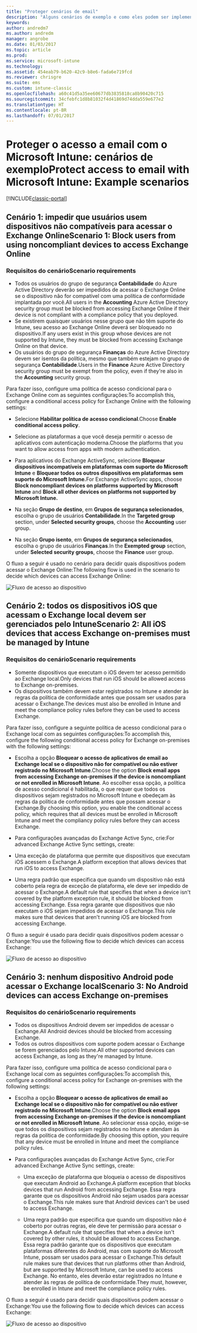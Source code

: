 ```yaml
---
title: "Proteger cenários de email"
description: "Alguns cenários de exemplo e como eles podem ser implementados com acesso condicional."
keywords: 
author: andredm7
ms.author: andredm
manager: angrobe
ms.date: 01/03/2017
ms.topic: article
ms.prod: 
ms.service: microsoft-intune
ms.technology: 
ms.assetid: 454eab79-b620-42c9-b8e6-fada6e719fcd
ms.reviewer: chrisgre
ms.suite: ems
ms.custom: intune-classic
ms.openlocfilehash: a60c41d5a35ee60677db3835818ca8b90420c715
ms.sourcegitcommit: 34cfebfc1d8b81032f4d41869d74dda559e677e2
ms.translationtype: HT
ms.contentlocale: pt-BR
ms.lasthandoff: 07/01/2017
---
```

# <span data-ttu-id="1bb47-103">Proteger o acesso a email com o Microsoft Intune: cenários de exemplo</span><span class="sxs-lookup"><span data-stu-id="1bb47-103">Protect access to email with Microsoft Intune: Example scenarios</span></span>
<a id="protect-access-to-email-with-microsoft-intune-example-scenarios" class="xliff"></a>

[!INCLUDE[classic-portal](../includes/classic-portal.md)]

## <span data-ttu-id="1bb47-104">Cenário 1: impedir que usuários usem dispositivos não compatíveis para acessar o Exchange Online</span><span class="sxs-lookup"><span data-stu-id="1bb47-104">Scenario 1: Block users from using noncompliant devices to access Exchange Online</span></span>
<a id="scenario-1-block-users-from-using-noncompliant-devices-to-access-exchange-online" class="xliff"></a>
### <span data-ttu-id="1bb47-105">Requisitos do cenário</span><span class="sxs-lookup"><span data-stu-id="1bb47-105">Scenario requirements</span></span>
<a id="scenario-requirements" class="xliff"></a>
- <span data-ttu-id="1bb47-106">Todos os usuários do grupo de segurança **Contabilidade** do Azure Active Directory deverão ser impedidos de acessar o Exchange Online se o dispositivo não for compatível com uma política de conformidade implantada por você.</span><span class="sxs-lookup"><span data-stu-id="1bb47-106">All users in the **Accounting** Azure Active Directory security group must be blocked from accessing Exchange Online if their device is not compliant with a compliance policy that you deployed.</span></span>
- <span data-ttu-id="1bb47-107">Se existirem quaisquer usuários nesse grupo que não têm suporte do Intune, seu acesso ao Exchange Online deverá ser bloqueado no dispositivo.</span><span class="sxs-lookup"><span data-stu-id="1bb47-107">If any users exist in this group whose devices are not supported by Intune, they must be blocked from accessing Exchange Online on that device.</span></span>
- <span data-ttu-id="1bb47-108">Os usuários do grupo de segurança **Finanças** do Azure Active Directory devem ser isentos da política, mesmo que também estejam no grupo de segurança **Contabilidade**.</span><span class="sxs-lookup"><span data-stu-id="1bb47-108">Users in the **Finance** Azure Active Directory security group must be exempt from the policy, even if they're also in the **Accounting** security group.</span></span>

<span data-ttu-id="1bb47-109">Para fazer isso, configure uma política de acesso condicional para o Exchange Online com as seguintes configurações:</span><span class="sxs-lookup"><span data-stu-id="1bb47-109">To accomplish this, configure a conditional access policy for Exchange Online with the following settings:</span></span>

- <span data-ttu-id="1bb47-110">Selecione **Habilitar política de acesso condicional**.</span><span class="sxs-lookup"><span data-stu-id="1bb47-110">Choose **Enable conditional access policy**.</span></span>

- <span data-ttu-id="1bb47-111">Selecione as plataformas a que você deseja permitir o acesso de aplicativos com autenticação moderna.</span><span class="sxs-lookup"><span data-stu-id="1bb47-111">Choose the platforms that you want to allow access from apps with modern authentication.</span></span>
- <span data-ttu-id="1bb47-112">Para aplicativos do Exchange ActiveSync, selecione **Bloquear dispositivos incompatíveis em plataformas com suporte do Microsoft Intune** e **Bloquear todos os outros dispositivos em plataformas sem suporte do Microsoft Intune.**</span><span class="sxs-lookup"><span data-stu-id="1bb47-112">For Exchange ActiveSync apps, choose **Block noncompliant devices on platforms supported by Microsoft Intune** and **Block all other devices on platforms not supported by Microsoft Intune.**</span></span>
-   <span data-ttu-id="1bb47-113">Na seção **Grupo de destino**, em **Grupos de segurança selecionados**, escolha o grupo de usuários **Contabilidade**.</span><span class="sxs-lookup"><span data-stu-id="1bb47-113">In the **Targeted group** section, under **Selected security groups**, choose the **Accounting** user group.</span></span>

-   <span data-ttu-id="1bb47-114">Na seção **Grupo isento**, em **Grupos de segurança selecionados**, escolha o grupo de usuários **Finanças**.</span><span class="sxs-lookup"><span data-stu-id="1bb47-114">In the **Exempted group** section, under **Selected security groups**, choose the **Finance** user group.</span></span>


<span data-ttu-id="1bb47-115">O fluxo a seguir é usado no cenário para decidir quais dispositivos podem acessar o Exchange Online:</span><span class="sxs-lookup"><span data-stu-id="1bb47-115">The following flow is used in the scenario to decide which devices can access Exchange Online:</span></span>

![Fluxo de acesso ao dispositivo](./media/ConditionalAccess8-5.png)

## <span data-ttu-id="1bb47-117">Cenário 2: todos os dispositivos iOS que acessam o Exchange local devem ser gerenciados pelo Intune</span><span class="sxs-lookup"><span data-stu-id="1bb47-117">Scenario 2: All iOS devices that access Exchange on-premises must be managed by Intune</span></span>
<a id="scenario-2-all-ios-devices-that-access-exchange-on-premises-must-be-managed-by-intune" class="xliff"></a>
### <span data-ttu-id="1bb47-118">Requisitos do cenário</span><span class="sxs-lookup"><span data-stu-id="1bb47-118">Scenario requirements</span></span>
<a id="scenario-requirements" class="xliff"></a>
- <span data-ttu-id="1bb47-119">Somente dispositivos que executam o iOS devem ter acesso permitido ao Exchange local.</span><span class="sxs-lookup"><span data-stu-id="1bb47-119">Only devices that run iOS should be allowed access to Exchange on-premises.</span></span>
- <span data-ttu-id="1bb47-120">Os dispositivos também devem estar registrados no Intune e atender às regras da política de conformidade antes que possam ser usados para acessar o Exchange.</span><span class="sxs-lookup"><span data-stu-id="1bb47-120">The devices must also be enrolled in Intune and meet the compliance policy rules before they can be used to access Exchange.</span></span>

<span data-ttu-id="1bb47-121">Para fazer isso, configure a seguinte política de acesso condicional para o Exchange local com as seguintes configurações:</span><span class="sxs-lookup"><span data-stu-id="1bb47-121">To accomplish this, configure the following conditional access policy for Exchange on-premises with the following settings:</span></span>

-   <span data-ttu-id="1bb47-122">Escolha a opção **Bloquear o acesso de aplicativos de email ao Exchange local se o dispositivo não for compatível ou não estiver registrado no Microsoft Intune**.</span><span class="sxs-lookup"><span data-stu-id="1bb47-122">Choose the option **Block email apps from accessing Exchange on-premises if the device is noncompliant or not enrolled in Microsoft Intune**.</span></span> <span data-ttu-id="1bb47-123">Ao escolher essa opção, a política de acesso condicional é habilitada, o que requer que todos os dispositivos sejam registrados no Microsoft Intune e obedeçam às regras da política de conformidade antes que possam acessar o Exchange.</span><span class="sxs-lookup"><span data-stu-id="1bb47-123">By choosing this option, you enable the conditional access policy, which requires that all devices must be enrolled in Microsoft Intune and meet the compliancy policy rules before they can access Exchange.</span></span>

-   <span data-ttu-id="1bb47-124">Para configurações avançadas do Exchange Active Sync, crie:</span><span class="sxs-lookup"><span data-stu-id="1bb47-124">For advanced Exchange Active Sync settings, create:</span></span>

  -   <span data-ttu-id="1bb47-125">Uma exceção de plataforma que permite que dispositivos que executam iOS acessem o Exchange.</span><span class="sxs-lookup"><span data-stu-id="1bb47-125">A platform exception that allows devices that run iOS to access Exchange.</span></span>   

  -   <span data-ttu-id="1bb47-126">Uma regra padrão que especifica que quando um dispositivo não está coberto pela regra de exceção de plataforma, ele deve ser impedido de acessar o Exchange.</span><span class="sxs-lookup"><span data-stu-id="1bb47-126">A default rule that specifies that when a device isn't covered by the platform exception rule, it should be blocked from accessing Exchange.</span></span> <span data-ttu-id="1bb47-127">Essa regra garante que dispositivos que não executam o iOS sejam impedidos de acessar o Exchange.</span><span class="sxs-lookup"><span data-stu-id="1bb47-127">This rule makes sure that devices that aren't running iOS are blocked from accessing Exchange.</span></span>

<span data-ttu-id="1bb47-128">O fluxo a seguir é usado para decidir quais dispositivos podem acessar o Exchange:</span><span class="sxs-lookup"><span data-stu-id="1bb47-128">You use the following flow to decide which devices can access Exchange:</span></span>

![Fluxo de acesso ao dispositivo](./media/ConditionalAccess8-3.png)

## <span data-ttu-id="1bb47-130">Cenário 3: nenhum dispositivo Android pode acessar o Exchange local</span><span class="sxs-lookup"><span data-stu-id="1bb47-130">Scenario 3: No Android devices can access Exchange on-premises</span></span>
<a id="scenario-3-no-android-devices-can-access-exchange-on-premises" class="xliff"></a>
### <span data-ttu-id="1bb47-131">Requisitos do cenário</span><span class="sxs-lookup"><span data-stu-id="1bb47-131">Scenario requirements</span></span>
<a id="scenario-requirements" class="xliff"></a>
- <span data-ttu-id="1bb47-132">Todos os dispositivos Android devem ser impedidos de acessar o Exchange.</span><span class="sxs-lookup"><span data-stu-id="1bb47-132">All Android devices should be blocked from accessing Exchange.</span></span>
- <span data-ttu-id="1bb47-133">Todos os outros dispositivos com suporte podem acessar o Exchange se forem gerenciados pelo Intune.</span><span class="sxs-lookup"><span data-stu-id="1bb47-133">All other supported devices can access Exchange, as long as they're managed by Intune.</span></span>

<span data-ttu-id="1bb47-134">Para fazer isso, configure uma política de acesso condicional para o Exchange local com as seguintes configurações:</span><span class="sxs-lookup"><span data-stu-id="1bb47-134">To accomplish this, configure a conditional access policy for Exchange on-premises with the following settings:</span></span>

-   <span data-ttu-id="1bb47-135">Escolha a opção **Bloquear o acesso de aplicativos de email ao Exchange local se o dispositivo não for compatível ou não estiver registrado no Microsoft Intune**.</span><span class="sxs-lookup"><span data-stu-id="1bb47-135">Choose the option **Block email apps from accessing Exchange on-premises if the device is noncompliant or not enrolled in Microsoft Intune**.</span></span> <span data-ttu-id="1bb47-136">Ao selecionar essa opção, exige-se que todos os dispositivos sejam registrados no Intune e atendam às regras da política de conformidade.</span><span class="sxs-lookup"><span data-stu-id="1bb47-136">By choosing this option, you require that any device must be enrolled in Intune and meet the compliance policy rules.</span></span>

- <span data-ttu-id="1bb47-137">Para configurações avançadas do Exchange Active Sync, crie:</span><span class="sxs-lookup"><span data-stu-id="1bb47-137">For advanced Exchange Active Sync settings, create:</span></span>
  -   <span data-ttu-id="1bb47-138">Uma exceção de plataforma que bloqueia o acesso de dispositivos que executam Android ao Exchange.</span><span class="sxs-lookup"><span data-stu-id="1bb47-138">A platform exception that blocks devices that run Android from accessing Exchange.</span></span> <span data-ttu-id="1bb47-139">Essa regra garante que os dispositivos Android não sejam usados para acessar o Exchange.</span><span class="sxs-lookup"><span data-stu-id="1bb47-139">This rule makes sure that Android devices can't be used to access Exchange.</span></span>

  -   <span data-ttu-id="1bb47-140">Uma regra padrão que especifica que quando um dispositivo não é coberto por outras regras, ele deve ter permissão para acessar o Exchange.</span><span class="sxs-lookup"><span data-stu-id="1bb47-140">A default rule that specifies that when a device isn't covered by other rules, it should be allowed to access Exchange.</span></span> <span data-ttu-id="1bb47-141">Essa regra padrão garante que os dispositivos que executam plataformas diferentes do Android, mas com suporte do Microsoft Intune, possam ser usados para acessar o Exchange.</span><span class="sxs-lookup"><span data-stu-id="1bb47-141">This default rule makes sure that devices that run platforms other than Android, but are supported by Microsoft Intune, can be used to access Exchange.</span></span> <span data-ttu-id="1bb47-142">No entanto, eles deverão estar registrados no Intune e atender às regras de política de conformidade.</span><span class="sxs-lookup"><span data-stu-id="1bb47-142">They must, however, be enrolled in Intune and meet the compliance policy rules.</span></span>

<span data-ttu-id="1bb47-143">O fluxo a seguir é usado para decidir quais dispositivos podem acessar o Exchange:</span><span class="sxs-lookup"><span data-stu-id="1bb47-143">You use the following flow to decide which devices can access Exchange:</span></span>

![Fluxo de acesso ao dispositivo](./media/ConditionalAccess8-4.png)
